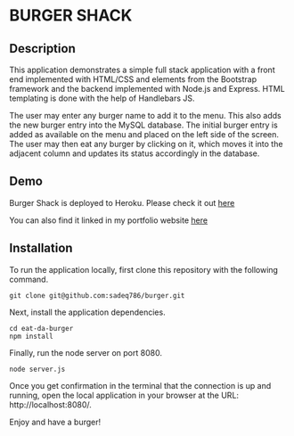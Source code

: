 # BURGER SHACK
## Description
This application demonstrates a simple full stack application with a front end implemented with HTML/CSS and elements from the Bootstrap framework and the backend implemented with Node.js and Express. HTML templating is done with the help of Handlebars JS.

The user may enter any burger name to add it to the menu. This also adds the new burger entry into the MySQL database. The initial burger entry is added as available on the menu and placed on the left side of the screen. The user may then eat any burger by clicking on it, which moves it into the adjacent column and updates its status accordingly in the database.

## Demo
Burger Shack is deployed to Heroku. Please check it out [here](https://sadeq-friendfinder-2018.herokuapp.com/)

You can also find it linked in my portfolio website [here](https://sadeq786.github.io/new-bootstrap-portfolio/)

## Installation
To run the application locally, first clone this repository with the following command.
```
git clone git@github.com:sadeq786/burger.git
```
Next, install the application dependencies.
```
cd eat-da-burger
npm install
```
Finally, run the node server on port 8080.
```
node server.js
```
Once you get confirmation in the terminal that the connection is up and running, open the local application in your browser at the URL: http://localhost:8080/.

Enjoy and have a burger!
